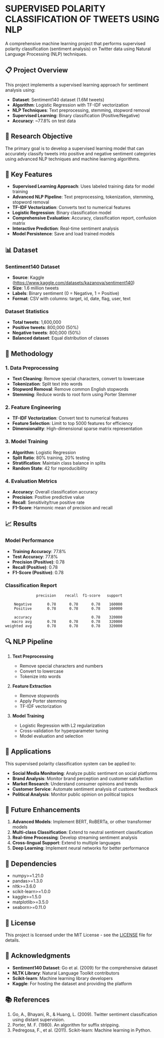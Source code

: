 # SUPERVISED POLARITY CLASSIFICATION OF TWEETS USING NLP

A comprehensive machine learning project that performs supervised polarity classification (sentiment analysis) on Twitter data using Natural Language Processing (NLP) techniques.

## 📋 Project Overview

This project implements a supervised learning approach for sentiment analysis using:
- **Dataset**: Sentiment140 dataset (1.6M tweets)
- **Algorithm**: Logistic Regression with TF-IDF vectorization
- **NLP Techniques**: Text preprocessing, stemming, stopword removal
- **Supervised Learning**: Binary classification (Positive/Negative)
- **Accuracy**: ~77.8% on test data

## 🎯 Research Objective

The primary goal is to develop a supervised learning model that can accurately classify tweets into positive and negative sentiment categories using advanced NLP techniques and machine learning algorithms.

## 🚀 Key Features

- **Supervised Learning Approach**: Uses labeled training data for model training
- **Advanced NLP Pipeline**: Text preprocessing, tokenization, stemming, stopword removal
- **TF-IDF Vectorization**: Converts text to numerical features
- **Logistic Regression**: Binary classification model
- **Comprehensive Evaluation**: Accuracy, classification report, confusion matrix
- **Interactive Prediction**: Real-time sentiment analysis
- **Model Persistence**: Save and load trained models


## 📊 Dataset

### Sentiment140 Dataset
- **Source**: Kaggle (https://www.kaggle.com/datasets/kazanova/sentiment140)
- **Size**: 1.6 million tweets
- **Labels**: Binary sentiment (0 = Negative, 1 = Positive)
- **Format**: CSV with columns: target, id, date, flag, user, text

### Dataset Statistics
- **Total tweets**: 1,600,000
- **Positive tweets**: 800,000 (50%)
- **Negative tweets**: 800,000 (50%)
- **Balanced dataset**: Equal distribution of classes

## 🔬 Methodology

### 1. Data Preprocessing
- **Text Cleaning**: Remove special characters, convert to lowercase
- **Tokenization**: Split text into words
- **Stopword Removal**: Remove common English stopwords
- **Stemming**: Reduce words to root form using Porter Stemmer

### 2. Feature Engineering
- **TF-IDF Vectorization**: Convert text to numerical features
- **Feature Selection**: Limit to top 5000 features for efficiency
- **Dimensionality**: High-dimensional sparse matrix representation

### 3. Model Training
- **Algorithm**: Logistic Regression
- **Split Ratio**: 80% training, 20% testing
- **Stratification**: Maintain class balance in splits
- **Random State**: 42 for reproducibility

### 4. Evaluation Metrics
- **Accuracy**: Overall classification accuracy
- **Precision**: Positive predictive value
- **Recall**: Sensitivity/true positive rate
- **F1-Score**: Harmonic mean of precision and recall


## 📈 Results

### Model Performance
- **Training Accuracy**: 77.8%
- **Test Accuracy**: 77.8%
- **Precision (Positive)**: 0.78
- **Recall (Positive)**: 0.78
- **F1-Score (Positive)**: 0.78

### Classification Report
```
              precision    recall  f1-score   support

    Negative       0.78      0.78      0.78    160000
    Positive       0.78      0.78      0.78    160000

    accuracy                           0.78    320000
   macro avg       0.78      0.78      0.78    320000
weighted avg       0.78      0.78      0.78    320000
```

## 🔍 NLP Pipeline

1. **Text Preprocessing**
   - Remove special characters and numbers
   - Convert to lowercase
   - Tokenize into words

2. **Feature Extraction**
   - Remove stopwords
   - Apply Porter stemming
   - TF-IDF vectorization

3. **Model Training**
   - Logistic Regression with L2 regularization
   - Cross-validation for hyperparameter tuning
   - Model evaluation and selection

## 🎯 Applications

This supervised polarity classification system can be applied to:

- **Social Media Monitoring**: Analyze public sentiment on social platforms
- **Brand Analysis**: Monitor brand perception and customer satisfaction
- **Market Research**: Understand consumer opinions and trends
- **Customer Service**: Automate sentiment analysis of customer feedback
- **Political Analysis**: Monitor public opinion on political topics

## 🚀 Future Enhancements

1. **Advanced Models**: Implement BERT, RoBERTa, or other transformer models
2. **Multi-class Classification**: Extend to neutral sentiment classification
3. **Real-time Processing**: Develop streaming sentiment analysis
4. **Cross-lingual Support**: Extend to multiple languages
5. **Deep Learning**: Implement neural networks for better performance

## 📝 Dependencies

- numpy>=1.21.0
- pandas>=1.3.0
- nltk>=3.6.0
- scikit-learn>=1.0.0
- kaggle>=1.5.0
- matplotlib>=3.5.0
- seaborn>=0.11.0


## 📄 License

This project is licensed under the MIT License - see the [LICENSE](LICENSE) file for details.

## 🙏 Acknowledgments

- **Sentiment140 Dataset**: Go et al. (2009) for the comprehensive dataset
- **NLTK Library**: Natural Language Toolkit contributors
- **Scikit-learn**: Machine learning library developers
- **Kaggle**: For hosting the dataset and providing the platform

## 📚 References

1. Go, A., Bhayani, R., & Huang, L. (2009). Twitter sentiment classification using distant supervision.
2. Porter, M. F. (1980). An algorithm for suffix stripping.
3. Pedregosa, F., et al. (2011). Scikit-learn: Machine learning in Python.

